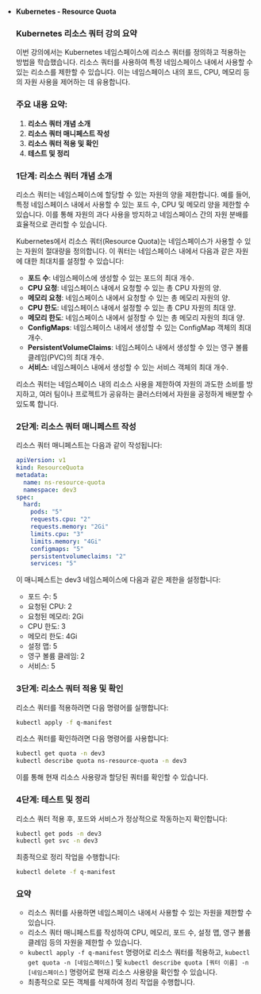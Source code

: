 - **Kubernetes - Resource Quota**
    
    
    ### Kubernetes 리소스 쿼터 강의 요약
    
    이번 강의에서는 Kubernetes 네임스페이스에 리소스 쿼터를 정의하고 적용하는 방법을 학습했습니다. 리소스 쿼터를 사용하여 특정 네임스페이스 내에서 사용할 수 있는 리소스를 제한할 수 있습니다. 이는 네임스페이스 내의 포드, CPU, 메모리 등의 자원 사용을 제어하는 데 유용합니다.
    
    ### 주요 내용 요약:
    
    1. **리소스 쿼터 개념 소개**
    2. **리소스 쿼터 매니페스트 작성**
    3. **리소스 쿼터 적용 및 확인**
    4. **테스트 및 정리**
    
    ### 1단계: 리소스 쿼터 개념 소개
    
    리소스 쿼터는 네임스페이스에 할당할 수 있는 자원의 양을 제한합니다. 예를 들어, 특정 네임스페이스 내에서 사용할 수 있는 포드 수, CPU 및 메모리 양을 제한할 수 있습니다. 이를 통해 자원의 과다 사용을 방지하고 네임스페이스 간의 자원 분배를 효율적으로 관리할 수 있습니다.
    
    Kubernetes에서 리소스 쿼터(Resource Quota)는 네임스페이스가 사용할 수 있는 자원의 절대량을 정의합니다. 이 쿼터는 네임스페이스 내에서 다음과 같은 자원에 대한 최대치를 설정할 수 있습니다:
    
    - **포드 수**: 네임스페이스에 생성할 수 있는 포드의 최대 개수.
    - **CPU 요청**: 네임스페이스 내에서 요청할 수 있는 총 CPU 자원의 양.
    - **메모리 요청**: 네임스페이스 내에서 요청할 수 있는 총 메모리 자원의 양.
    - **CPU 한도**: 네임스페이스 내에서 설정할 수 있는 총 CPU 자원의 최대 양.
    - **메모리 한도**: 네임스페이스 내에서 설정할 수 있는 총 메모리 자원의 최대 양.
    - **ConfigMaps**: 네임스페이스 내에서 생성할 수 있는 ConfigMap 객체의 최대 개수.
    - **PersistentVolumeClaims**: 네임스페이스 내에서 생성할 수 있는 영구 볼륨 클레임(PVC)의 최대 개수.
    - **서비스**: 네임스페이스 내에서 생성할 수 있는 서비스 객체의 최대 개수.
    
    리소스 쿼터는 네임스페이스 내의 리소스 사용을 제한하여 자원의 과도한 소비를 방지하고, 여러 팀이나 프로젝트가 공유하는 클러스터에서 자원을 공정하게 배분할 수 있도록 합니다.
    
    ### 2단계: 리소스 쿼터 매니페스트 작성
    
    리소스 쿼터 매니페스트는 다음과 같이 작성됩니다:
    
    ```yaml
    apiVersion: v1
    kind: ResourceQuota
    metadata:
      name: ns-resource-quota
      namespace: dev3
    spec:
      hard:
        pods: "5"
        requests.cpu: "2"
        requests.memory: "2Gi"
        limits.cpu: "3"
        limits.memory: "4Gi"
        configmaps: "5"
        persistentvolumeclaims: "2"
        services: "5"
    
    ```
    
    이 매니페스트는 dev3 네임스페이스에 다음과 같은 제한을 설정합니다:
    
    - 포드 수: 5
    - 요청된 CPU: 2
    - 요청된 메모리: 2Gi
    - CPU 한도: 3
    - 메모리 한도: 4Gi
    - 설정 맵: 5
    - 영구 볼륨 클레임: 2
    - 서비스: 5
    
    ### 3단계: 리소스 쿼터 적용 및 확인
    
    리소스 쿼터를 적용하려면 다음 명령어를 실행합니다:
    
    ```bash
    kubectl apply -f q-manifest
    ```
    
    리소스 쿼터를 확인하려면 다음 명령어를 사용합니다:
    
    ```bash
    kubectl get quota -n dev3
    kubectl describe quota ns-resource-quota -n dev3
    ```
    
    이를 통해 현재 리소스 사용량과 할당된 쿼터를 확인할 수 있습니다.
    
    ### 4단계: 테스트 및 정리
    
    리소스 쿼터 적용 후, 포드와 서비스가 정상적으로 작동하는지 확인합니다:
    
    ```bash
    kubectl get pods -n dev3
    kubectl get svc -n dev3
    ```
    
    최종적으로 정리 작업을 수행합니다:
    
    ```bash
    kubectl delete -f q-manifest
    ```
    
    ### 요약
    
    - 리소스 쿼터를 사용하면 네임스페이스 내에서 사용할 수 있는 자원을 제한할 수 있습니다.
    - 리소스 쿼터 매니페스트를 작성하여 CPU, 메모리, 포드 수, 설정 맵, 영구 볼륨 클레임 등의 자원을 제한할 수 있습니다.
    - `kubectl apply -f q-manifest` 명령어로 리소스 쿼터를 적용하고, `kubectl get quota -n [네임스페이스]` 및 `kubectl describe quota [쿼터 이름] -n [네임스페이스]` 명령어로 현재 리소스 사용량을 확인할 수 있습니다.
    - 최종적으로 모든 객체를 삭제하여 정리 작업을 수행합니다.